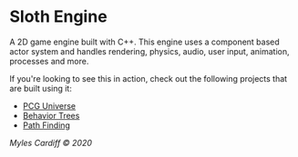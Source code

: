 <h1>Sloth Engine</h1>
<p>A 2D game engine built with C++. This engine uses a component based actor system and handles rendering, physics, audio, user input, animation, processes and more.</p>
<p>If you're looking to see this in action, check out the following projects that are built using it:</p>
<ul>
<li><a href="https://github.com/mylescardiff/PCGUniverse">PCG Universe</a></li>
<li><a href="https://github.com/mylescardiff/BehaviorTrees">Behavior Trees</a></li>
<li><a href="https://github.com/mylescardiff/PathFinding">Path Finding</a></li>
</ul>
<p><i>Myles Cardiff &copy; 2020</i></p>
